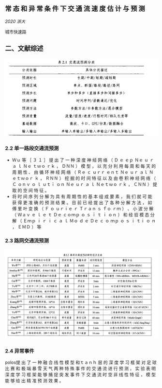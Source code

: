 ## 常 态 和 异 常 条 件 下 交 通 流 速 度 估 计 与 预 测

*2020 浙大*

城市快速路



## 二、文献综述

![image-20231201094717066](https://raw.githubusercontent.com/Quinlan7/pic_cloud/main/img/202312010947136.png)





### 2.2 单一路段交通流预测

+ Ｗｕ 等 ［ ３ １ ］ 提 出 了 一 种 深 度 神 经 网 络 （ Ｄ ｅ ｅｐ Ｎｅ ｕ ｒ ａ ｌ Ｎｅ ｔｗｏ ｒｋ ， ＤＮＮ ） 模 型 ， 以 充 分 利 用 每 周 和 每 天 的 周 期 性 、 由 循 环 神 经 网 络 （ Ｒｅ ｃ ｕｒｒ ｅｎｔ Ｎｅ ｕｒ ａｌ Ｎｅｔｗｏｒ ｋ ， ＲＮＮ ） 挖 掘 的 时 间 特 征 以 及 由 卷 积 神 经 网 络 （ Ｃ ｏｎｖ ｏ ｌ ｕｔｉ ｏｎ Ｎｅ ｕｒ ａ ｌ Ｎｅｔｗｏ ｒｋ ， ＣＮＮ ） 提 取 的 空 间 特 征 。
+ 将 时 间 序 列 分 解 为 具 有 周 期 性 的 基 本 组 成 要 素 ， 我 们 就 可 能 获 得 更 准 确 的 预 测 结 果 。 目 前 已 经 提 出 了 各 种 分 解 方 法 ， 如 傅 里 叶 变 换 （ Ｆ ｏ ｕｒｉｅ ｒ Ｔｒａｎ ｓ ｆｏ ｒｍ ） 、 小 波 分 解 （ Ｗａｖ ｅ ｌ ｅ ｔ Ｄｅ ｃｏｍｐ ｏ ｓ ｉ ｔ ｉ ｏｎ ） 和 经 验 模 态 分 解 （ Ｅｍｐ ｉ ｒ ｉ ｃ ａ ｌ Ｍｏ ｄ ｅ Ｄｅ ｃ ｏ ｍｐ ｏ ｓ ｉ ｔｉ ｏ ｎ ， ＥＭＤ ） 等

### 2.3 路网交通流预测

![image-20231201095328717](https://raw.githubusercontent.com/Quinlan7/pic_cloud/main/img/202312010953828.png)

### 2.4 异常事件

polos提 出 了 一 种 融 合 线 性 模 型 和ｔａｎｈ 层 的 深 度 学 习 框 架 对 足 球 比 赛 和 极 端 暴 雪 天 气 两 种 特 殊 事 件 的 交 通 流 进 行 预 测 ， 实 验 表 明 深 度 学 习 框 架 能 够 捕 捉 突 发 事 件 下 交 通 流 时 空 非 线 性 特 征 ， 模 型 能 够 给 出 精 准 预 测 效 果 。
